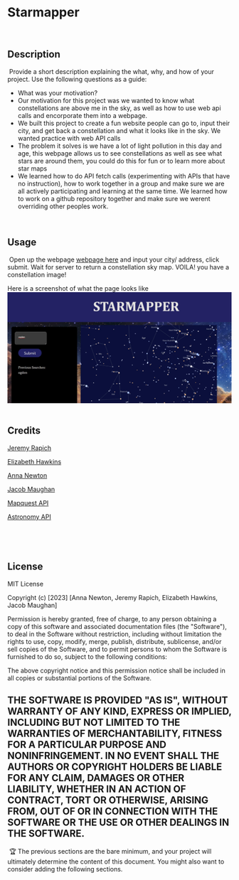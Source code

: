 # Starmapper
​
## Description
​
Provide a short description explaining the what, why, and how of your project. Use the following questions as a guide:
​
- What was your motivation?
- Our motivation for this project was we wanted to know what constellations are above me in the sky, as well as how to use web api calls and encorporate them into a webpage.
- We built this project to create a fun website people can go to, input their city, and get back a constellation and what it looks like in the sky. We wanted practice with web API calls
- The problem it solves is we have a lot of light pollution in this day and age, this webpage allows us to see constellations as well as see what stars are around them, you could do this for fun or to learn more about star maps
- We learned how to do API fetch calls (experimenting with APIs that have no instruction), how to work together in a group and make sure we are all actively participating and learning at the same time. We learned how to work on a github repository together and make sure we werent overriding other peoples work. 

​
## Usage
​
Open up the webpage [webpage here](https://newtron21.github.io/Starmapper) and input your city/ address, click submit. Wait for server to return a constellation sky map. VOILA! you have a constellation image!

​Here is a screenshot of what the page looks like 
![Alt text](./Assets/Image/screenshot.jpg)
​
## Credits

[Jeremy Rapich](https://github.com/jrapich)

[Elizabeth Hawkins](https://github.com/elihawkins123/)

[Anna Newton](https://github.com/Newtron21/)

[Jacob Maughan](https://github.com/jacslimob)

[Mapquest API](https://developer.mapquest.com/documentation/geocoding-api/address/get/)

[Astronomy API](https://docs.astronomyapi.com/endpoints/studio/star-chart)

​

​
## License
MIT License

Copyright (c) [2023] [Anna Newton, Jeremy Rapich, Elizabeth Hawkins, Jacob Maughan]

Permission is hereby granted, free of charge, to any person obtaining a copy of this software and associated documentation files (the "Software"), to deal in the Software without restriction, including without limitation the rights to use, copy, modify, merge, publish, distribute, sublicense, and/or sell copies of the Software, and to permit persons to whom the Software is furnished to do so, subject to the following conditions:

The above copyright notice and this permission notice shall be included in all copies or substantial portions of the Software.

THE SOFTWARE IS PROVIDED "AS IS", WITHOUT WARRANTY OF ANY KIND, EXPRESS OR IMPLIED, INCLUDING BUT NOT LIMITED TO THE WARRANTIES OF MERCHANTABILITY, FITNESS FOR A PARTICULAR PURPOSE AND NONINFRINGEMENT. IN NO EVENT SHALL THE AUTHORS OR COPYRIGHT HOLDERS BE LIABLE FOR ANY CLAIM, DAMAGES OR OTHER LIABILITY, WHETHER IN AN ACTION OF CONTRACT, TORT OR OTHERWISE, ARISING FROM, OUT OF OR IN CONNECTION WITH THE SOFTWARE OR THE USE OR OTHER DEALINGS IN THE SOFTWARE.
​
---
​
🏆 The previous sections are the bare minimum, and your project will ultimately determine the content of this document. You might also want to consider adding the following sections.
​
